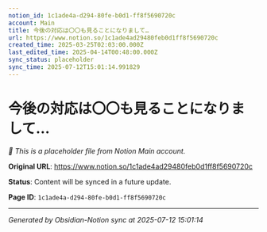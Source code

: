 ```yaml
---
notion_id: 1c1ade4a-d294-80fe-b0d1-ff8f5690720c
account: Main
title: 今後の対応は〇〇も見ることになりまして…
url: https://www.notion.so/1c1ade4ad29480feb0d1ff8f5690720c
created_time: 2025-03-25T02:03:00.000Z
last_edited_time: 2025-04-14T00:48:00.000Z
sync_status: placeholder
sync_time: 2025-07-12T15:01:14.991829
---
```


# 今後の対応は〇〇も見ることになりまして…

*🔄 This is a placeholder file from Notion Main account.*

**Original URL**: https://www.notion.so/1c1ade4ad29480feb0d1ff8f5690720c

**Status**: Content will be synced in a future update.

**Page ID**: `1c1ade4a-d294-80fe-b0d1-ff8f5690720c`

---

*Generated by Obsidian-Notion sync at 2025-07-12 15:01:14*
